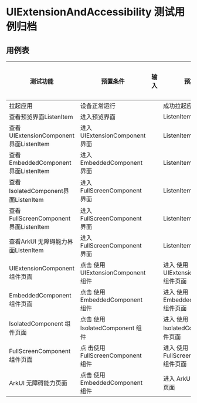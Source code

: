 # UIExtensionAndAccessibility 测试用例归档

## 用例表

|测试功能|预置条件|输入|预期输出|是否自动|测试结果|
|--------------------------------|--------------------------------|--------------------------------|--------------------------------|--------------------------------|--------------------------------|
|拉起应用|	设备正常运行|		|成功拉起应用|是|Pass|
|查看预览界面ListenItem| 进入预览界面 |  |ListenItem|是|Pass|
|查看UIExtensionComponent界面ListenItem| 进入UIExtensionComponent界面 |  |ListenItem|是|Pass|
|查看EmbeddedComponent界面ListenItem| 进入EmbeddedComponent界面 |  |ListenItem|是|Pass|
|查看IsolatedComponent界面ListenItem| 进入FullScreenComponent界面 |  |ListenItem|是|Pass|
|查看FullScreenComponent界面ListenItem| 进入FullScreenComponent界面 |  |ListenItem|是|Pass|
|查看ArkUI 无障碍能力界面ListenItem| 进入FullScreenComponent界面 |  |ListenItem|是|Pass|
|UIExtensionComponent 组件页面| 点击 使用UIExtensionComponent 组件 |  |进入 使用UIExtensionComponent 组件页面|是|Pass|
|EmbeddedComponent 组件页面| 点击 使用EmbeddedComponent 组件 |  |进入 使用EmbeddedComponent 组件页面|是|Pass|
|IsolatedComponent 组件页面| 点击 使用IsolatedComponent 组件 |  |进入 使用IsolatedComponent 组件页面|是|Pass|
|FullScreenComponent 组件页面| 点 击使用FullScreenComponent 组件 |  |进入 使用FullScreenComponent 组件页面|是|Pass|
|ArkUI 无障碍能力页面| 点击 使用EmbeddedComponent 组件 |  |进入 ArkUI 无障碍能力页面|是|Pass|